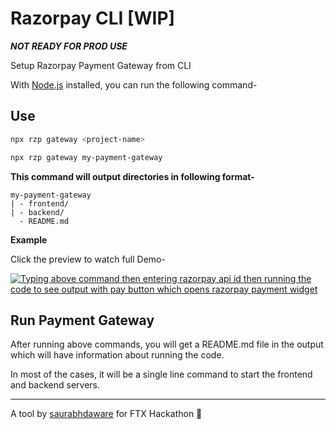 # Razorpay CLI [WIP]

***NOT READY FOR PROD USE***

Setup Razorpay Payment Gateway from CLI

With [Node.js](https://nodejs.org) installed, you can run the following command-

## Use
```sh
npx rzp gateway <project-name>
```

```sh
npx rzp gateway my-payment-gateway
```

**This command will output directories in following format-**
```
my-payment-gateway
| - frontend/
| - backend/
  - README.md
```

**Example**

Click the preview to watch full Demo-

[![Typing above command then entering razorpay api id then running the code to see output with pay button which opens razorpay payment widget](https://res.cloudinary.com/saurabhdaware/image/upload/c_scale,w_1000/v1611329053/rzp/Screenshot_2021-01-22_at_8.53.24_PM.png)](https://res.cloudinary.com/saurabhdaware/video/upload/v1611327789/rzp/smaller-demo-1.mp4)

## Run Payment Gateway

After running above commands, you will get a README.md file in the output which will have information about running the code. 

In most of the cases, it will be a single line command to start the frontend and backend servers.


---

A tool by [saurabhdaware](https://github.com/saurabhdaware) for FTX Hackathon 🌻